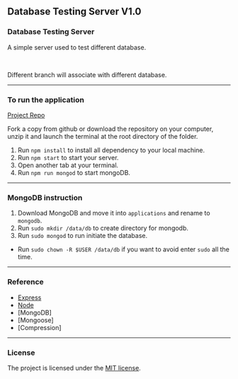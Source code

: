 ## Database Testing Server V1.0

### Database Testing Server

A simple server used to test different database.

<br>

Different branch will associate with different database.

---

### To run the application

[Project Repo](https://github.com/markchen555/Database-Testing-Server)

Fork a copy from github or download the repository on your computer, unzip it and launch the terminal at the root directory of the folder.

1. Run `npm install` to install all dependency to your local machine.
2. Run `npm start` to start your server.
3. Open another tab at your terminal.
4. Run `npm run mongod` to start mongoDB.

---

### MongoDB instruction

1. Download MongoDB and move it into `applications` and rename to `mongodb`.
2. Run `sudo mkdir /data/db` to create directory for mongodb.
3. Run `sudo mongod` to run initiate the database.
* Run `sudo chown -R $USER /data/db` if you want to avoid enter `sudo` all the time.  

---

### Reference

- [Express]()
- [Node]()
- [MongoDB]
- [Mongoose]
- [Compression]

---

### License

The project is licensed under the [MIT license](license.txt).
